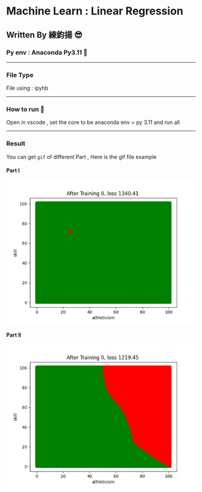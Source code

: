 # Machine Learn : Linear Regression 
## Written By 練鈞揚 😎
### Py env : Anaconda Py3.11 🐍

---
### File Type
File using : ipyhb 

---

### How to run 🏃

Open in vscode , set the core to be anaconda env = py 3.11 
and run all 

---

### Result 
You can get `gif` of different Part , Here is the gif file example

#### Part I

![](./PartI.gif)

#### Part II

![](./PartII.gif)